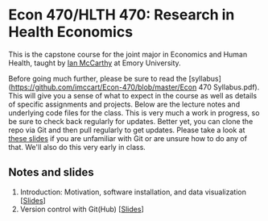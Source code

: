 # Econ 470/HLTH 470: Research in Health Economics

This is the capstone course for the joint major in Economics and Human Health, taught by [Ian McCarthy](http://ianmccarthy-econ.com) at Emory University. 

Before going much further, please be sure to read the [syllabus](https://github.com/imccart/Econ-470/blob/master/Econ 470 Syllabus.pdf). This will give you a sense of what to expect in the course as well as details of specific assignments and projects. Below are the lecture notes and underlying code files for the class. This is very much a work in progress, so be sure to check back regularly for updates. Better yet, you can clone the repo via Git and then pull regularly to get updates. Please take a look at [these slides](https://raw.githack.com/uo-ec607/lectures/master/02-git/02-Git.html) if you are unfamiliar with Git or are unsure how to do any of that. We'll also do this very early in class. 
## Notes and slides

1. Introduction: Motivation, software installation, and data visualization \[[Slides](https://github.com/imccart/Econ-470/blob/master/01-intro/01-Intro.html)\]
2. Version control with Git(Hub) \[[Slides](https://github.com/imccart/Econ-470/blob/master/02-git/02-Git.html)\]
